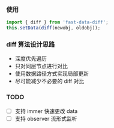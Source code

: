 ### 使用

```javascript
import { diff } from 'fast-data-diff';
this.setData(diff(newobj, oldobj));
```

### diff 算法设计思路

-   深度优先遍历
-   只对同层节点进行对比
-   使用数据路径方式实现局部更新
-   尽可能减少不必要的 diff 对比

### TODO

-   [ ] 支持 immer 快速更改 data
-   [ ] 支持 observer 流形式监听
